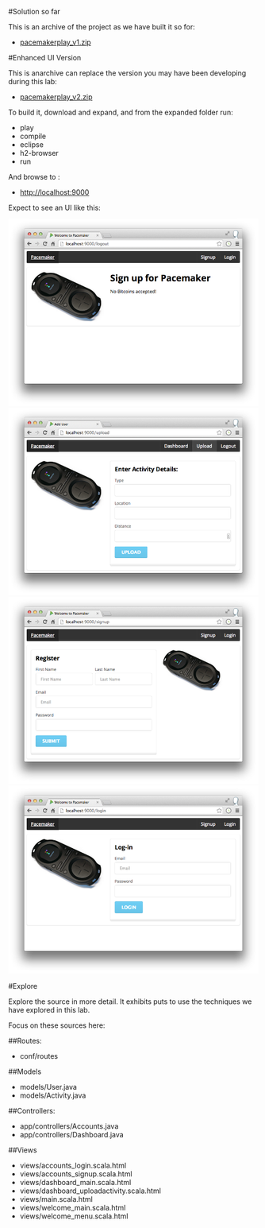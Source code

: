 #Solution so far

This is an archive of the project as we have built it so for:

- [pacemakerplay_v1.zip](./archives/pacemakerplay_v1.zip)


#Enhanced UI Version

This is anarchive can replace the version you may have been developing during this lab:

- [pacemakerplay_v2.zip](./archives/pacemakerplay_v2.zip)

To build it, download and expand, and from the expanded folder run:

- play
- compile
- eclipse
- h2-browser
- run

And browse to :

- <http://localhost:9000>

Expect to see an UI like this:

![](img/11.png)
![](img/10.png)
![](img/12.png)
![](img/13.png)

#Explore

Explore the source in more detail. It exhibits puts to use the techniques we have explored in this lab.

Focus on these sources here:

##Routes:
- conf/routes

##Models
- models/User.java
- models/Activity.java

##Controllers:
- app/controllers/Accounts.java
- app/controllers/Dashboard.java

##Views
- views/accounts_login.scala.html
- views/accounts_signup.scala.html
- views/dashboard_main.scala.html
- views/dashboard_uploadactivity.scala.html
- views/main.scala.html
- views/welcome_main.scala.html
- views/welcome_menu.scala.html



